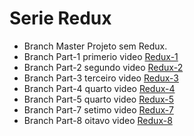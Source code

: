 # Serie Redux

- Branch Master Projeto sem Redux.
- Branch Part-1 primerio video [Redux-1](https://youtu.be/vbLdVZiYBu0)
- Branch Part-2 segundo video [Redux-2](https://youtu.be/4LIcojw7484)
- Branch Part-3 terceiro video [Redux-3](https://youtu.be/q0cca7fcpJ0)
- Branch Part-4 quarto video [Redux-4](https://youtu.be/SpZ3lnT_AbM)
- Branch Part-5 quarto video [Redux-5](https://youtu.be/QT_nWZwRdLg)
- Branch Part-7 setimo video [Redux-7](https://youtu.be/oaz1HXiXgpk)
- Branch Part-8 oitavo video [Redux-8](https://youtu.be/oN7wuGz_sA0)
